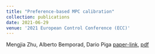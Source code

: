 ```yaml
---
title: "Preference-based MPC calibration"
collection: publications
date: 2021-06-29
venue: '2021 European Control Conference (ECC)'
---
```

Mengjia Zhu, Alberto Bemporad, Dario Piga [paper-link](https://doi.org/10.23919/ECC54610.2021.9654900), [pdf](http://mjzhu-p.github.io/files/2021-ecc.pdf)